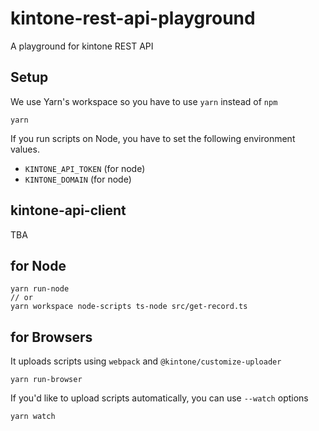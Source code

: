 # kintone-rest-api-playground
A playground for kintone REST API

## Setup

We use Yarn's workspace so you have to use `yarn` instead of `npm`

```
yarn
```

If you run scripts on Node, you have to set the following environment values.

- `KINTONE_API_TOKEN` (for node)
- `KINTONE_DOMAIN` (for node)

## kintone-api-client

TBA

## for Node

```
yarn run-node
// or
yarn workspace node-scripts ts-node src/get-record.ts
```

## for Browsers

It uploads scripts using `webpack` and `@kintone/customize-uploader`

```
yarn run-browser
```

If you'd like to upload scripts automatically, you can use `--watch` options

```
yarn watch
```